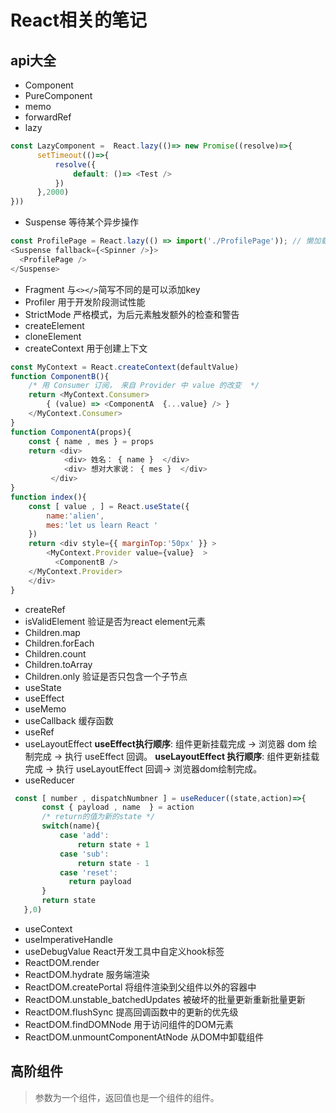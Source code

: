 # React相关的笔记

## api大全

- Component
- PureComponent
- memo
- forwardRef
- lazy
```js
const LazyComponent =  React.lazy(()=> new Promise((resolve)=>{
      setTimeout(()=>{
          resolve({
              default: ()=> <Test />
          })
      },2000)
}))
```
- Suspense 等待某个异步操作
```js
const ProfilePage = React.lazy(() => import('./ProfilePage')); // 懒加载
<Suspense fallback={<Spinner />}>
  <ProfilePage />
</Suspense>
```
- Fragment 与`<></>`简写不同的是可以添加key
- Profiler 用于开发阶段测试性能
- StrictMode 严格模式，为后元素触发额外的检查和警告
- createElement
- cloneElement
- createContext 用于创建上下文
```js
const MyContext = React.createContext(defaultValue)
function ComponentB(){
    /* 用 Consumer 订阅， 来自 Provider 中 value 的改变  */
    return <MyContext.Consumer>
        { (value) => <ComponentA  {...value} /> }
    </MyContext.Consumer>
}
function ComponentA(props){
    const { name , mes } = props
    return <div> 
            <div> 姓名： { name }  </div>
            <div> 想对大家说： { mes }  </div>
         </div>
}
function index(){
    const [ value , ] = React.useState({
        name:'alien',
        mes:'let us learn React '
    })
    return <div style={{ marginTop:'50px' }} >
        <MyContext.Provider value={value}  >
          <ComponentB />
    </MyContext.Provider>
    </div>
}
```
- createRef
- isValidElement 验证是否为react element元素
- Children.map
- Children.forEach
- Children.count
- Children.toArray
- Children.only 验证是否只包含一个子节点
- useState
- useEffect
- useMemo
- useCallback 缓存函数
- useRef
- useLayoutEffect **useEffect执行顺序**: 组件更新挂载完成 -> 浏览器 dom 绘制完成 -> 执行 useEffect 回调。
**useLayoutEffect 执行顺序**: 组件更新挂载完成 ->  执行 useLayoutEffect 回调-> 浏览器dom绘制完成。
- useReducer
```js 
 const [ number , dispatchNumbner ] = useReducer((state,action)=>{
       const { payload , name  } = action
       /* return的值为新的state */
       switch(name){
           case 'add':
               return state + 1
           case 'sub':
               return state - 1 
           case 'reset':
             return payload       
       }
       return state
   },0)
```
- useContext
- useImperativeHandle
- useDebugValue React开发工具中自定义hook标签
- ReactDOM.render
- ReactDOM.hydrate 服务端渲染
- ReactDOM.createPortal 将组件渲染到父组件以外的容器中
- ReactDOM.unstable_batchedUpdates 被破坏的批量更新重新批量更新
- ReactDOM.flushSync 提高回调函数中的更新的优先级
- ReactDOM.findDOMNode 用于访问组件的DOM元素
- ReactDOM.unmountComponentAtNode 从DOM中卸载组件

## 高阶组件

> 参数为一个组件，返回值也是一个组件的组件。